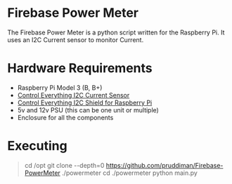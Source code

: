 # Firebase Power Meter
The Firebase Power Meter is a python script written for the Raspberry Pi. It uses an I2C Current sensor to monitor Current. 

# Hardware Requirements
- Raspberry Pi Model 3 (B, B+)
- [Control Everything I2C Current Sensor](https://store.ncd.io/shop/?fwp_product_type=energy-monitors&fwp_interface=i2c-interface)
- [Control Everything I2C Shield for Raspberry Pi](https://store.ncd.io/?fwp_product_type=i2c-adapters&fwp_platform=raspberry-pi-3)
- 5v and 12v PSU (this can be one unit or multiple)
- Enclosure for all the components

# Executing
> cd /opt
> git clone --depth=0 https://github.com/pruddiman/Firebase-PowerMeter ./powermeter
> cd ./powermeter
> python main.py 

